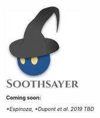 <img src="https://github.com/jolespin/soothsayer/blob/master/logo.png?raw=true" width="200" />

**Coming soon:** 

*\*Espinoza, \*Dupont et al. 2019 TBD*
